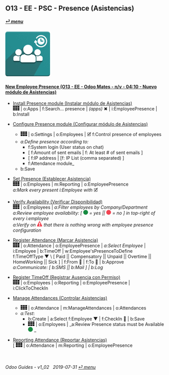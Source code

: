 ## O13 - EE - PSC - Presence (Asistencias)
#### [_&#x23CE; menu_](/en-us/o13/ee/en-us-o13-ee-guides_menu.md)  
### ![psc](/doc/img/hr_presence.png)

#### [New Employee Presence (O13 - EE - Odoo Mates - n/v - 04:10 - Nuevo módulo de Asistencias)](https://youtube.com/embed/5flykV7VCzo?autoplay=1&start=4&end=0&rel=0&nocount)<br>

- [Install Presence module (Instalar módulo de Asistencias)](https://youtube.com/embed/xS5p-zOkbhk?autoplay=1&start=3m39s&end=3m50s&rel=0)  
![apps](/doc/img/apps.png) | o:Apps | f:Search... presence | _(apps)_ &#x2716; | i:EmployeePresence | b:Install  

- [Configure Presence module (Configurar módulo de Asistencias)](https://youtube.com/embed/xS5p-zOkbhk?autoplay=1&start=3m11s&end=3m31s&rel=0)  
  - ![apps](/doc/img/apps.png) | o:Settings | o:Employees | &#x1F5F9; f:Control presence of employees  
  - _a:Define presence according to:_  
    - f:System login (User status on chat)  
    - [ f:Amount of sent emails | f: At least # of sent emails ]  
    - [ f:IP address | [f: IP List (comma separated) ]  
    - f:Attendance module_  
  - b:Save  

- [Set Presence (Establecer Asistencia)](https://youtube.com/embed/xS5p-zOkbhk?autoplay=1&start=2m32s&end=2m56s&rel=0)  
![apps](/doc/img/apps.png) | o:Employees | m:Reporting | o:EmployeePresence  
_a:Mark every present i:Employee with_ &#x1F5F9;  

- [Verify Availability (Verificar Disponibilidad)](https://youtube.com/embed/xS5p-zOkbhk?autoplay=1&start=4s&end=31s&rel=0)  
![apps](/doc/img/apps.png) | o:Employees | _a:Filter employees by Company/Department_  
_a:Review employee availability: \[ ![presence_yes](/doc/img/presence_yes.png) = yes || ![presence_no](/doc/img/presence_no.png) = no ] in top-right of every i:employee_  
_a:Verify on ![warning](/doc/img/warning.png) that there is nothing wrong with employee presence configuration_  

- [Register Attendance (Marcar Asistencia)](https://youtube.com/embed/xS5p-zOkbhk?autoplay=1&start=1m23s&end=2m34s&rel=0)  
![apps](/doc/img/apps.png) | o:Attendance | o:EmployeePresence | _a:Select Employee_ | i:Employee | b:TimeOff | w:Employee'sPresenceToDefine  
f:TimeOffType &#x25BC; \ [ Paid || Compensatory || Unpaid || Overtime || HomeWorking || Sick ] | f:From &#x1F4C5; | f:To &#x1F4C5; | b:Approve  
_a:Communicate: [ b:SMS || b:Mail ] | b:Log_  

- [Register TimeOff (Registrar Ausencia con Permiso)](https://youtube.com/embed/xS5p-zOkbhk?autoplay=1&start=1m23s&end=37s&rel=0)  
![apps](/doc/img/apps.png) | o:Employees | o:Reporting | o:EmployeePresence | i:ClickToCheckIn  

- [Manage Attendances (Controlar Asistencias)](https://youtube.com/embed/xS5p-zOkbhk?autoplay=1&start=37s&end=1m4s&rel=0)  
  - ![apps](/doc/img/apps.png) | o:Attendance | m:ManageAttendances | o:Attendances  
  - _a:Test_: 
    - b:Create | a:Select f:Employee &#x25BC; | f:CheckIn &#x1F4C5; | b:Save  
    - ![apps](/doc/img/apps.png) | o:Employees | _a:Review Presence status must be Available ![presence_yes](/doc/img/presence_yes.png) _  

- [Reporting Attendance (Reportar Asistencias)](https://youtube.com/embed/xS5p-zOkbhk?autoplay=1&start=1m4s&end=1m16s&rel=0)  
  \[ ![apps](/doc/img/apps.png) | o:Attendance | m:Reporting | o:EmployeePresence

<br>

###### Odoo Guides - v1_02 &nbsp; 2019-07-31 [_&#x23CE; menu_](/en-us/o13/ee/en-us-o13-ee-guides_menu.md)  
